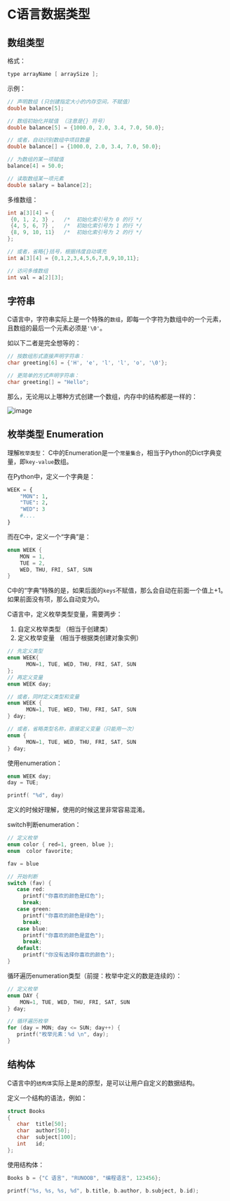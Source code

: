 # C语言数据类型

## 数组类型

格式：
```c
type arrayName [ arraySize ];
```

示例：
```c
// 声明数组 (只创建指定大小的内存空间，不赋值）
double balance[5];

// 数组初始化并赋值 （注意是{} 符号）
double balance[5] = {1000.0, 2.0, 3.4, 7.0, 50.0};

// 或者，自动识别数组中项目数量
double balance[] = {1000.0, 2.0, 3.4, 7.0, 50.0};

// 为数组的某一项赋值
balance[4] = 50.0;

// 读取数组某一项元素
double salary = balance[2];
```

多维数组：
```c
int a[3][4] = {  
 {0, 1, 2, 3} ,   /*  初始化索引号为 0 的行 */
 {4, 5, 6, 7} ,   /*  初始化索引号为 1 的行 */
 {8, 9, 10, 11}   /*  初始化索引号为 2 的行 */
};

// 或者，省略{}括号，根据纬度自动填充
int a[3][4] = {0,1,2,3,4,5,6,7,8,9,10,11};

// 访问多维数组
int val = a[2][3];
```


## 字符串

C语言中，字符串实际上是一个特殊的`数组`，即每一个字符为数组中的一个元素，且数组的最后一个元素必须是`'\0'`。

如以下二者是完全想等的：
```c
// 按数组形式直接声明字符串：
char greeting[6] = {'H', 'e', 'l', 'l', 'o', '\0'};

// 更简单的方式声明字符串：
char greeting[] = "Hello";
```

那么，无论用以上哪种方式创建一个数组，内存中的结构都是一样的：

![image](https://user-images.githubusercontent.com/14041622/48659004-f19dca00-ea85-11e8-96e7-afc0c4d9a1a6.png)



## 枚举类型 Enumeration

理解`枚举类型`：
C中的Enumeration是一个`常量集合`，相当于Python的Dict字典变量，即`key-value`数组。

在Python中，定义一个字典是：
```py
WEEK = {
    "MON": 1,
    "TUE": 2,
    "WED": 3 
    #....
}
```

而在C中，定义一个“字典”是：
```c
enum WEEK {
    MON = 1,
    TUE = 2,
    WED, THU, FRI, SAT, SUN
}
```
C中的“字典”特殊的是，如果后面的`keys`不赋值，那么会自动在前面一个值上+1。如果前面没有项，那么自动变为0。

C语言中，定义枚举类型变量，需要两步：
1. 自定义枚举类型 （相当于创建类）
2. 定义枚举变量 （相当于根据类创建对象实例）

```c
// 先定义类型
enum WEEK{
      MON=1, TUE, WED, THU, FRI, SAT, SUN
};
// 再定义变量
enum WEEK day;

// 或者，同时定义类型和变量
enum WEEK {
      MON=1, TUE, WED, THU, FRI, SAT, SUN
} day;

// 或者，省略类型名称，直接定义变量（只能用一次）
enum {
      MON=1, TUE, WED, THU, FRI, SAT, SUN
} day;
```

使用enumeration：
```c
enum WEEK day;
day = TUE;

printf( "%d", day)
```

定义的时候好理解，使用的时候这里非常容易混淆。


switch判断enumeration：
```c
// 定义枚举
enum color { red=1, green, blue };
enum  color favorite;

fav = blue

// 开始判断
switch (fav) {
   case red:
     printf("你喜欢的颜色是红色");
     break;
   case green:
     printf("你喜欢的颜色是绿色");
     break;
   case blue:
     printf("你喜欢的颜色是蓝色");
     break;
   default:
     printf("你没有选择你喜欢的颜色");
}
```

循环遍历enumeration类型（前提：枚举中定义的数是连续的）：
```c
// 定义枚举
enum DAY {
    MON=1, TUE, WED, THU, FRI, SAT, SUN
} day;

// 循环遍历枚举
for (day = MON; day <= SUN; day++) {
   printf("枚举元素：%d \n", day);
}
```


## 结构体

C语言中的`结构体`实际上是`类`的原型，是可以让用户自定义的数据结构。

定义一个结构的语法，例如：
```c
struct Books
{
   char  title[50];
   char  author[50];
   char  subject[100];
   int   id;
};
```

使用结构体：
```c
Books b = {"C 语言", "RUNOOB", "编程语言", 123456};

printf("%s, %s, %s, %d", b.title, b.author, b.subject, b.id);
```